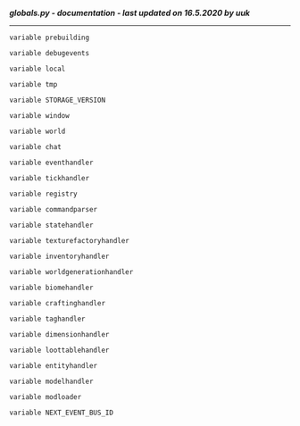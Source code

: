 ***globals.py - documentation - last updated on 16.5.2020 by uuk***
___

    variable prebuilding

    variable debugevents

    variable local

    variable tmp

    variable STORAGE_VERSION

    variable window

    variable world

    variable chat

    variable eventhandler

    variable tickhandler

    variable registry

    variable commandparser

    variable statehandler

    variable texturefactoryhandler

    variable inventoryhandler

    variable worldgenerationhandler

    variable biomehandler

    variable craftinghandler

    variable taghandler

    variable dimensionhandler

    variable loottablehandler

    variable entityhandler

    variable modelhandler

    variable modloader

    variable NEXT_EVENT_BUS_ID